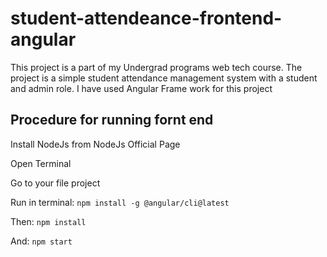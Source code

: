 # student-attendeance-frontend-angular
This project is a part of my Undergrad programs web tech course. The project is a simple student attendance management system with a student and admin role. I have used Angular Frame work for this project

## Procedure for running fornt end

Install NodeJs from NodeJs Official Page

Open Terminal

Go to your file project

Run in terminal: 
      `npm install -g @angular/cli@latest`

Then: 
      `npm install`

And: 
      `npm start`
